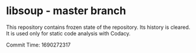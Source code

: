 # libsoup - master branch

This repository contains frozen state of the repository.
Its history is cleared. It is used only for static code
analysis with Codacy.

Commit Time: 1690272317